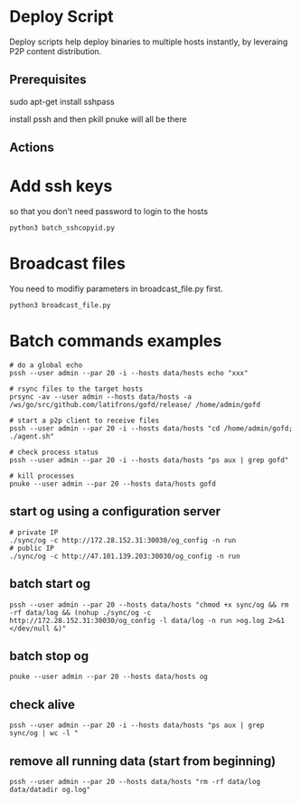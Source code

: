 # Deploy Script
Deploy scripts help deploy binaries to multiple hosts instantly, by leveraing P2P content distribution.

## Prerequisites
sudo apt-get install sshpass

install pssh and then pkill pnuke will all be there

## Actions
# Add ssh keys 
so that you don't need password to login to the hosts
```
python3 batch_sshcopyid.py
```

# Broadcast files
You need to modifiy parameters in broadcast_file.py first.
```
python3 broadcast_file.py
```

# Batch commands examples
```
# do a global echo
pssh --user admin --par 20 -i --hosts data/hosts echo "xxx"

# rsync files to the target hosts
prsync -av --user admin --hosts data/hosts -a /ws/go/src/github.com/latifrons/gofd/release/ /home/admin/gofd

# start a p2p client to receive files 
pssh --user admin --par 20 -i --hosts data/hosts "cd /home/admin/gofd; ./agent.sh"

# check process status
pssh --user admin --par 20 -i --hosts data/hosts "ps aux | grep gofd"

# kill processes
pnuke --user admin --par 20 --hosts data/hosts gofd
```

## start og using a configuration server
```
# private IP
./sync/og -c http://172.28.152.31:30030/og_config -n run
# public IP
./sync/og -c http://47.101.139.203:30030/og_config -n run
```

## batch start og
```
pssh --user admin --par 20 --hosts data/hosts "chmod +x sync/og && rm -rf data/log && (nohup ./sync/og -c http://172.28.152.31:30030/og_config -l data/log -n run >og.log 2>&1 </dev/null &)"
```

## batch stop og
```
pnuke --user admin --par 20 --hosts data/hosts og
```

## check alive
```
pssh --user admin --par 20 -i --hosts data/hosts "ps aux | grep sync/og | wc -l "
```

## remove all running data (start from beginning)
```
pssh --user admin --par 20 --hosts data/hosts "rm -rf data/log data/datadir og.log"
```
